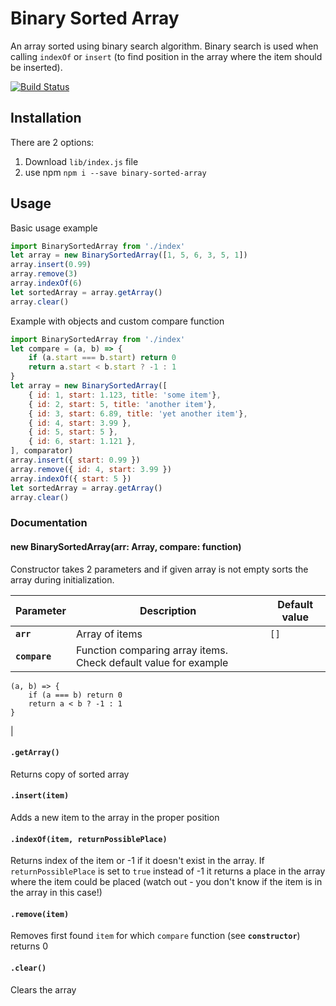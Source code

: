 # Binary Sorted Array #

An array sorted using binary search algorithm. Binary search is used when calling `indexOf` or `insert` (to find position in the array where the item should be inserted).

[![Build Status](https://travis-ci.org/mcliwanow/binary-sorted-array.svg?branch=master)](https://travis-ci.org/mcliwanow/binary-sorted-array)

## Installation ##

There are 2 options:

1. Download `lib/index.js` file
2. use npm `npm i --save binary-sorted-array`

## Usage ##

Basic usage example

```javascript
import BinarySortedArray from './index'
let array = new BinarySortedArray([1, 5, 6, 3, 5, 1])
array.insert(0.99)
array.remove(3)
array.indexOf(6)
let sortedArray = array.getArray()
array.clear()
```

Example with objects and custom compare function

```javascript
import BinarySortedArray from './index'
let compare = (a, b) => {
    if (a.start === b.start) return 0
    return a.start < b.start ? -1 : 1
}
let array = new BinarySortedArray([
    { id: 1, start: 1.123, title: 'some item'},
    { id: 2, start: 5, title: 'another item'},
    { id: 3, start: 6.89, title: 'yet another item'},
    { id: 4, start: 3.99 },
    { id: 5, start: 5 },
    { id: 6, start: 1.121 },
], comparator)
array.insert({ start: 0.99 })
array.remove({ id: 4, start: 3.99 })
array.indexOf({ start: 5 })
let sortedArray = array.getArray()
array.clear()
```

### Documentation ###

#### new BinarySortedArray(arr: Array, compare: function)  ####

Constructor takes 2 parameters and if given array is not empty sorts the array during initialization.

| Parameter | Description | Default value |
|---|---|---|
|**`arr`**|Array of items|`[]`|
|**`compare`**|Function comparing array items. Check default value for example|
```javacript
(a, b) => {
    if (a === b) return 0
    return a < b ? -1 : 1
}
```
|

#### `.getArray()` ####

Returns copy of sorted array

#### `.insert(item)` ####

Adds a new item to the array in the proper position

#### `.indexOf(item, returnPossiblePlace)` ####

Returns index of the item or -1 if it doesn't exist in the array. If `returnPossiblePlace` is set to `true` instead of -1 it returns a place in the array where the item could be placed (watch out - you don't know if the item is in the array in this case!)

#### `.remove(item)` ####

Removes first found `item` for which `compare` function (see **`constructor`**) returns 0

#### `.clear()` ####

Clears the array
